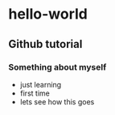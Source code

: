 # hello-world
## Github tutorial

### Something about myself

* just learning
* first time
* lets see how this goes
